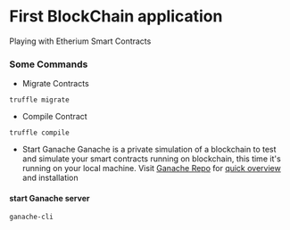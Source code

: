 # First BlockChain application

Playing with Etherium Smart Contracts

### Some Commands
- Migrate Contracts
```
truffle migrate
```

- Compile Contract
```
truffle compile
```

- Start Ganache
Ganache is a private simulation of a blockchain to test and simulate your smart contracts running on blockchain, this time it's running on your local machine. Visit [Ganache Repo](https://github.com/trufflesuite/ganache/releases) for [quick overview](https://trufflesuite.com/docs/ganache/quickstart.html#1-install-ganache) and installation

#### start Ganache server
```
ganache-cli
```

